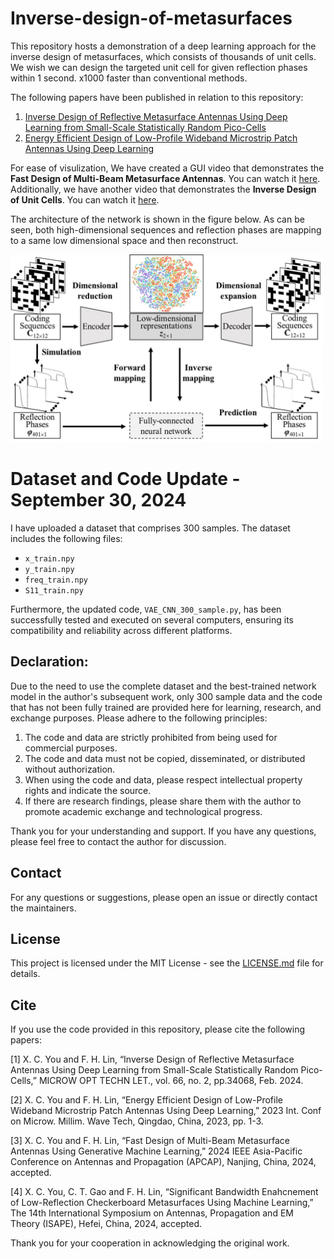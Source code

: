 # Inverse-design-of-metasurfaces
This repository hosts a demonstration of a deep learning approach for the inverse design of metasurfaces, which consists of thousands of unit cells.
We wish we can design the targeted unit cell for given reflection phases within 1 second. x1000 faster than conventional methods.

The following papers have been published in relation to this repository:
1. [Inverse Design of Reflective Metasurface Antennas Using Deep Learning from Small-Scale Statistically Random Pico-Cells](https://onlinelibrary.wiley.com/doi/full/10.1002/mop.34068)
2. [Energy Efficient Design of Low-Profile Wideband Microstrip Patch Antennas Using Deep Learning](https://ieeexplore.ieee.org/document/10276793)

For ease of visulization,
We have created a GUI video that demonstrates the **Fast Design of Multi-Beam Metasurface Antennas**. You can watch it [here](https://www.bilibili.com/video/BV1DbHDerEY6/?spm_id_from=333.999.0.0).
Additionally, we have another video that demonstrates the **Inverse Design of Unit Cells**. You can watch it [here](https://www.bilibili.com/video/BV1Bx4y1D7LF/?spm_id_from=333.999.0.0&vd_source=07c2e4f919ec533eb2ddf652d4ab4c9b).

The architecture of the network is shown in the figure below. As can be seen, both high-dimensional sequences and reflection phases are mapping to a same low dimensional space and then reconstruct.

<img src="network.jpg" alt="VEA network" style="width:500px;height:300px;">

# Dataset and Code Update - September 30, 2024

I have uploaded a dataset that comprises 300 samples. The dataset includes the following files:

- `x_train.npy`
- `y_train.npy`
- `freq_train.npy`
- `S11_train.npy`

Furthermore, the updated code, `VAE_CNN_300_sample.py`, has been successfully tested and executed on several computers, ensuring its compatibility and reliability across different platforms.

## Declaration:

Due to the need to use the complete dataset and the best-trained network model in the author's subsequent work, only 300 sample data and the code that has not been fully trained are provided here for learning, research, and exchange purposes. Please adhere to the following principles:

1. The code and data are strictly prohibited from being used for commercial purposes.
2. The code and data must not be copied, disseminated, or distributed without authorization.
3. When using the code and data, please respect intellectual property rights and indicate the source.
4. If there are research findings, please share them with the author to promote academic exchange and technological progress.

Thank you for your understanding and support. If you have any questions, please feel free to contact the author for discussion.

## Contact

For any questions or suggestions, please open an issue or directly contact the maintainers.

## License

This project is licensed under the MIT License - see the [LICENSE.md](LICENSE.md) file for details.

## Cite
If you use the code provided in this repository, please cite the following papers:

[1] X. C. You and F. H. Lin, “Inverse Design of Reflective Metasurface Antennas Using Deep Learning from Small-Scale Statistically Random Pico-Cells,” MICROW OPT TECHN LET., vol. 66, no. 2, pp.34068, Feb. 2024.

[2] X. C. You and F. H. Lin, “Energy Efficient Design of Low-Profile Wideband Microstrip Patch Antennas Using Deep Learning,” 2023 Int. Conf on Microw. Millim. Wave Tech, Qingdao, China, 2023, pp. 1-3.

[3] X. C. You and F. H. Lin, “Fast Design of Multi-Beam Metasurface Antennas Using Generative Machine Learning,” 2024 IEEE Asia-Pacific Conference on Antennas and Propagation (APCAP), Nanjing, China, 2024, accepted.

[4] X. C. You, C. T. Gao and F. H. Lin, “Significant Bandwidth Enahcnement of Low-Reflection Checkerboard Metasurfaces Using Machine Learning,” The 14th International Symposium on Antennas, Propagation and EM Theory (ISAPE), Hefei, China, 2024, accepted.


Thank you for your cooperation in acknowledging the original work.

